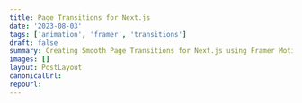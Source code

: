 ```yaml
---
title: Page Transitions for Next.js
date: '2023-08-03'
tags: ['animation', 'framer', 'transitions']
draft: false
summary: Creating Smooth Page Transitions for Next.js using Framer Motion for this Site
images: []
layout: PostLayout
canonicalUrl:
repoUrl:
---
```


